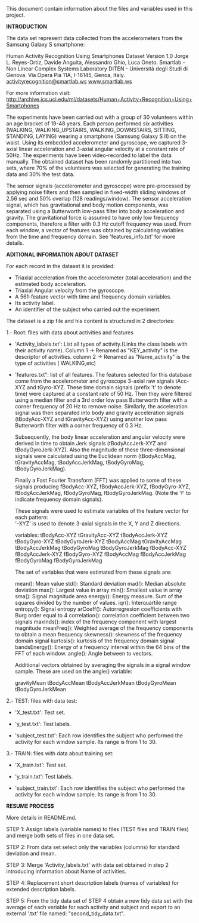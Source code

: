 
This document contain information about the files and variables used in this project.

**INTRODUCTION**

The data set represent data collected from the accelerometers from the Samsung Galaxy S smartphone:

Human Activity Recognition Using Smartphones Dataset Version 1.0
Jorge L. Reyes-Ortiz, Davide Anguita, Alessandro Ghio, Luca Oneto.
Smartlab - Non Linear Complex Systems Laboratory
DITEN - Università degli Studi di Genova.
Via Opera Pia 11A, I-16145, Genoa, Italy.
activityrecognition@smartlab.ws
www.smartlab.ws

For more information visit: [http://archive.ics.uci.edu/ml/datasets/Human+Activity+Recognition+Using+Smartphones ](http://archive.ics.uci.edu/ml/datasets/Human+Activity+Recognition+Using+Smartphones )

The experiments have been carried out with a group of 30 volunteers within an age bracket of 19-48 years. Each person performed six activities (WALKING, WALKING_UPSTAIRS, WALKING_DOWNSTAIRS, SITTING, STANDING, LAYING) wearing a smartphone (Samsung Galaxy S II)  on the waist. Using its embedded accelerometer and gyroscope, we captured 3-axial linear acceleration and 3-axial angular velocity at a constant rate of 50Hz. The experiments have been video-recorded to label the data manually. The obtained dataset has been randomly partitioned into two sets, where 70% of the volunteers was selected for generating the training data and 30% the test data. 

The sensor signals (accelerometer and gyroscope) were pre-processed by applying noise filters and then sampled in fixed-width sliding windows of 2.56 sec and 50% overlap (128 readings/window). The sensor acceleration signal, which has gravitational and body motion components, was separated using a Butterworth low-pass filter into body acceleration and gravity. The gravitational force is assumed to have only low frequency components, therefore a filter with 0.3 Hz cutoff frequency was used. From each window, a vector of features was obtained by calculating variables from the time and frequency domain. See 'features_info.txt' for more details. 

**ADITIONAL INFORMATION ABOUT DATASET**

For each record in the dataset it is provided: 
- Triaxial acceleration from the accelerometer (total acceleration) and the estimated body acceleration. 
- Triaxial Angular velocity from the gyroscope. 
- A 561-feature vector with time and frequency domain variables. 
- Its activity label. 
- An identifier of the subject who carried out the experiment.

The dataset is a zip file and his content is structured in 2 directories:

1.- Root: files with data about activities  and features
 


- 'Activity_labels.txt': List all types of activity.(Links the class labels with their activity name).
   Column 1 -> Renamed as "KEY_activity" is the descriptor of activities.
   column 2 -> Renamed as "Name_activity" is the type of activities ( WALKING,etc)



- 'features.txt": list of all features. 
	The features selected for this database come from the accelerometer and gyroscope 3-axial raw signals tAcc-XYZ and tGyro-XYZ. These time domain signals (prefix 't' to denote time) were captured at a constant rate of 50 Hz. Then they were filtered using a median filter and a 3rd order low pass Butterworth filter with a corner frequency of 20 Hz to remove noise. Similarly, the acceleration signal was then separated into body and gravity acceleration signals (tBodyAcc-XYZ and tGravityAcc-XYZ) using another low pass Butterworth filter with a corner frequency of 0.3 Hz. 

	Subsequently, the body linear acceleration and angular velocity were derived in time to obtain Jerk signals (tBodyAccJerk-XYZ and tBodyGyroJerk-XYZ). Also the magnitude of these three-dimensional signals were calculated using the Euclidean norm (tBodyAccMag, tGravityAccMag, tBodyAccJerkMag, tBodyGyroMag, tBodyGyroJerkMag). 

	Finally a Fast Fourier Transform (FFT) was applied to some of these signals producing fBodyAcc-XYZ, fBodyAccJerk-XYZ, fBodyGyro-XYZ, fBodyAccJerkMag, fBodyGyroMag, fBodyGyroJerkMag. (Note the 'f' to indicate frequency domain signals). 

	These signals were used to estimate variables of the feature vector for each pattern:  
	'-XYZ' is used to denote 3-axial signals in the X, Y and Z directions.

	variables:
	tBodyAcc-XYZ
	tGravityAcc-XYZ
	tBodyAccJerk-XYZ
	tBodyGyro-XYZ
	tBodyGyroJerk-XYZ
	tBodyAccMag
	tGravityAccMag
	tBodyAccJerkMag
	tBodyGyroMag
	tBodyGyroJerkMag
	fBodyAcc-XYZ
	fBodyAccJerk-XYZ
	fBodyGyro-XYZ
	fBodyAccMag
	fBodyAccJerkMag
	fBodyGyroMag
	fBodyGyroJerkMag

	The set of variables that were estimated from these signals are: 
	
	mean(): Mean value
	std(): Standard deviation
	mad(): Median absolute deviation 
	max(): Largest value in array
	min(): Smallest value in array
	sma(): Signal magnitude area
	energy(): Energy measure. Sum of the squares divided by the number of values. 
	iqr(): Interquartile range 
	entropy(): Signal entropy
	arCoeff(): Autorregresion coefficients with Burg order equal to 4
	correlation(): correlation coefficient between two signals
	maxInds(): index of the frequency component with largest magnitude
	meanFreq(): Weighted average of the frequency components to obtain a mean frequency
	skewness(): skewness of the frequency domain signal 
	kurtosis(): kurtosis of the frequency domain signal 
	bandsEnergy(): Energy of a frequency interval within the 64 bins of the FFT of each window.
	angle(): Angle between to vectors.
	
	Additional vectors obtained by averaging the signals in a signal window sample. These are used on the angle() variable:
	
	gravityMean
	tBodyAccMean
	tBodyAccJerkMean
	tBodyGyroMean
	tBodyGyroJerkMean


2.- TEST: files with data test:

- 'X_test.txt': Test set.

- 'y_test.txt': Test labels.

- 'subject_test.txt': Each row identifies the subject who performed the activity for each window sample. Its range is from 1 to 30. 

3.- TRAIN: files with data about training set:

- 'X_train.txt': Test set.

- 'y_train.txt': Test labels.

- 'subject_train.txt': Each row identifies the subject who performed the activity for each window sample. Its range is from 1 to 30. 

**RESUME PROCESS**

More details in README.md.

STEP 1: Assign labels (variable names) to files (TEST files and TRAIN files) and merge both sets of files in one data set.

STEP 2: From data set select only the variables (columns) for standard deviation and mean.

STEP 3: Merge 'Activity_labels.txt' with data set obtained in step 2 introducing information about Name of activities.

STEP 4: Replacement short description labels (names of variables) for extended description labels.

STEP 5:  From the tidy data set of STEP 4 obtain a new tidy data set with the average of each veriable for each activity and subject and export to an external '.txt' file named: "second_tidy_data.txt".




  